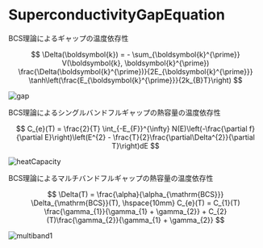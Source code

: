 # SuperconductivityGapEquation

BCS理論によるギャップの温度依存性

$$ \Delta(\boldsymbol{k}) = - \sum_{\boldsymbol{k}^{\prime}} V(\boldsymbol{k}, \boldsymbol{k}^{\prime}) \frac{\Delta(\boldsymbol{k}^{\prime})}{2E_{\boldsymbol{k}^{\prime}}} \tanh\left(\frac{E_{\boldsymbol{k}^{\prime}}}{2k_{B}T}\right) $$

![gap](https://github.com/nabla27/SuperconductivityGapEquation/assets/63175080/6be53a19-8321-4d7e-944a-83c087f0d85a)

BCS理論によるシングルバンドフルギャップの熱容量の温度依存性

$$ C_{e}(T) = \frac{2}{T} \int_{-E_{F}}^{\infty} N(E)\left(-\frac{\partial f}{\partial E}\right)\left(E^{2} - \frac{T}{2}\frac{\partial\Delta^{2}}{\partial T}\right)dE $$

![heatCapacity](https://github.com/nabla27/SuperconductivityGapEquation/assets/63175080/063c4ca0-2aa5-427f-9d6e-967a08aa262b)

BCS理論によるマルチバンドフルギャップの熱容量の温度依存性

$$ \Delta(T) = \frac{\alpha}{\alpha_{\mathrm{BCS}}} \Delta_{\mathrm{BCS}}(T), \hspace{10mm}
   C_{e}(T) = C_{1}(T) \frac{\gamma_{1}}{\gamma_{1} + \gamma_{2}} + C_{2}(T)\frac{\gamma_{2}}{\gamma_{1} + \gamma_{2}} $$

![multiband1](https://github.com/nabla27/SuperconductivityGapEquation/assets/63175080/57423ffd-066d-4055-8085-3c996ecd0472)
